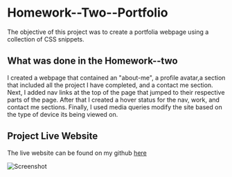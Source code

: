 # Homework--Two--Portfolio
  The objective of this project was to create a portfolia webpage using a collection of CSS snippets. 
  
## What was done in the Homework--two
 I created a webpage that contained an "about-me", a profile avatar,a section that included all the project I have completed, and a contact me section. 
 Next, I added nav links at the top of the page that jumped to their respective parts of the page. 
 After that I created a hover status for the nav, work, and contact me sections. 
 Finally, I used media queries modify the site based on the type of device its being viewed on. 

## Project Live Website
  The live website can be found on my github [here](https://kalvinn361.github.io/Bootcamp-Homework-2-/)
  
  ![Screenshot](././assets/Images/Website.png)
